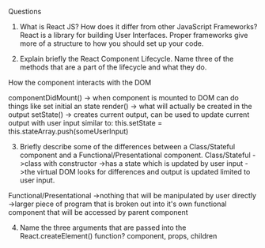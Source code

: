 Questions

1. What is React JS? How does it differ from other JavaScript Frameworks?
React is a library for building User Interfaces.  Proper frameworks give more of a structure to how you should set up your code.


2. Explain briefly the React Component Lifecycle. Name three of the methods that are a part of the lifecycle and what they do.

How the component interacts with the DOM

componentDidMount() -> when component is mounted to DOM can do things like set initial an state
render() -> what will actually be created in the output
setState() -> creates current output, can be used to update current output with user input similar to: this.setState = this.stateArray.push(someUserInput)


3. Briefly describe some of the differences between a Class/Stateful component and a Functional/Presentational component.
Class/Stateful
->class with constructor
->has a state which is updated by user input
->the virtual DOM looks for differences and output is updated limited to user input.

Functional/Presentational
->nothing that will be manipulated by user directly
->larger piece of program that is broken out into it's own functional component that will be accessed by parent component


4. Name the three arguments that are passed into the React.createElement() function?
component, props, children
